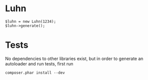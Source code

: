 # Luhn

```
$luhn = new Luhn(1234);
$luhn->generate();
```

# Tests

No dependencies to other libraries exist, but in order to generate an autoloader and run tests, first run
```
composer.phar install --dev
```

